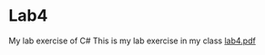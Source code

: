 # Lab4
My lab exercise of C#
This is my lab exercise in my class
[lab4.pdf](https://github.com/LiamNg612/Lab4/files/7277869/lab4.pdf)
